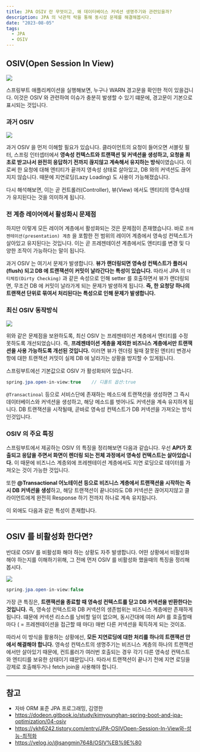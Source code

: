 ```yaml
---
title: JPA OSIV 란 무엇이고, 왜 데이터베이스 커넥션 생명주기와 관련있을까?
description: JPA 의 낙관적 락을 통해 동시성 문제를 해결해봅시다.
date: "2023-08-05"
tags:
  - JPA
  - OSIV
---
```


## OSIV(Open Session In View)

![](https://velog.velcdn.com/images/msung99/post/64841f30-b43e-44c9-82a8-d37e82496322/image.png)

스프링부트 애플리케이션을 실행해보면, 누구나 WARN 경고문을 확인한 적이 있을겁니다. 이것은 OSIV 와 관련하여 이슈가 충분히 발생할 수 있기 떄문에, 경고문이 기본으로 표시되는 것입니다.

### 과거 OSIV

![](https://velog.velcdn.com/images/msung99/post/c591f3c1-c405-4f17-9c59-ff04d98adf4a/image.png)

과거 OSIV 을 먼저 이해할 필요가 있습니다. 클라이언트의 요청이 들어오면 서블릿 필터, 스프링 인터셉터에서 **영속성 컨텍스트와 트랜잭션 및 커넥션을 생성하고, 요청을 최초로 받고나서 완전히 응답하기 전까지 끊지않고 계속해서 유지하는 방식**이였습니다. 이로써 한 요청에 대해 엔티티가 끝까지 영속성 상태로 살아있고, DB 와의 커넥션도 끊어지지 않습니다. 때문에 지연로딩(Lazy Loading) 도 사용이 가능해졌습니다.

다시 해석해보면, 이는 곧 컨트롤러(Controller), 뷰(View) 에서도 엔티티의 영속상태가 유지된다는 것을 의미하게 됩니다.

### 전 계층 레이어에서 활성화시 문제점

하지만 이렇게 모든 레이어 계층에서 활성화되는 것은 문제점이 존재했습니다. 바로 `프레젠테이션(presentation) 계층` 을 포함한 전 범위의 레이어 계층에서 영속성 컨텍스트가 살아있고 유지된다는 것입니다. 이는 곧 프레젠테이션 계층에서도 엔티티를 변경 및 다양한 조작이 가능하다는 말이 됩니다.

과거 OSIV 는 여기서 문제가 발생합니다. **뷰가 랜더링되면 영속성 컨텍스트가 플러시(flush) 되고 DB 에 트랜잭션이 커밋이 날라간다는 특성이 있습니다.** 따라서 JPA 의 `더티체킹(Dirty Checking)` 과 같은 속성으로 인해 setter 를 호출하면서 뷰가 랜더링되면, 무조건 DB 에 커밋이 날라가게 되는 문제가 발생하게 됩니다. **즉, 한 요청당 하나의 트랜잭션 단위로 묶여서 처리된다는 특성으로 인해 문제가 발생합니다.**

### 최신 OSIV 동작방식

![](https://velog.velcdn.com/images/msung99/post/0ce6a841-1cd5-4e17-8699-23299c10b4af/image.png)

위와 같은 문제점을 보완하도록, 최신 OSIV 는 프레젠테이션 계층에서 엔티티를 수정 못하도록 개선되었습니다. 즉, **프레젠테이션 계층을 제외한 비즈니스 계층에서만 트랜잭션을 사용 가능하도록 개선된 것입니다.** 이러면 뷰가 렌더링 될때 잘못된 엔티티 변경사항에 대한 트랜잭션 커밋이 실제 DB 에 날라가는 상황을 방지할 수 있게됩니다.

스프링부트에선 기본값으로 OSIV 가 활성화되어 있습니다.

```java
spring.jpa.open-in-view:true    // 디폴트 옵션:true
```

`@Transactinoal` 등으로 서비스단에 존재하는 메소드에 트랜잭션을 생성하면 그 즉시 데이터베이스와 커넥션을 생성하고, 해당 메소드를 벗어나도 커넥션을 계속 유지하게 됩니다. DB 트랜잭션을 시작될때, 곧바로 영속성 컨텍스트가 DB 커넥션을 가져오는 방식인것입니다.

### OSIV 의 주요 특징

스프링부트에서 제공하는 OSIV 의 특징을 정리해보면 다음과 같습니다. 우선 **API가 호출되고 응답을 주면서 화면이 렌더링 되는 전체 과정에서 영속성 컨텍스트는 살아있습니다.** 이 때문에 비즈니스 계층외에 프레젠테이션 계층에서도 지연 로딩으로 데이터를 가져오는 것이 가능한 것입니다.

또한 **@Transactional 어노테이션 등으로 비즈니스 계층에서 트랜잭션을 시작하는 즉시 DB 커넥션을 생성**하고, 해당 트랜잭션이 끝나더라도 DB 커넥션은 끊어지지않고 클라이언트에게 완전히 Response 하기 전까지 하나로 계속 유지됩니다.

이 외애도 다음과 같은 특성이 존재합니다.

---

## OSIV 를 비활성화 한다면?

반대로 OSIV 를 비활성화 해야 하는 상황도 자주 발생합니다. 어떤 상황에서 비활성화 해야 하는지를 이해하기위해, 그 전에 먼저 OSIV 를 비활성화 했을때의 특징을 정리해봅시다.

![](https://velog.velcdn.com/images/msung99/post/06661b4b-ad2a-4831-adec-2e798aaed080/image.png)

```java
spring.jpa.open-in-view:false
```

가장 큰 특징은, **트랜잭션을 종료할 때 영속성 컨텍스트를 닫고 DB 커넥션을 반환한다는 것입니다.** 즉, 영속성 컨텍스트와 DB 커넥션의 생존범위는 비즈니스 계층에만 존재하게 됩니다. 떄문에 커넥션 리소스를 낭비할 일이 없으며, 동시간대에 여러 API 를 호출할때 마다 ( = 프레젠테이션을 접근할 때 마다) 매번 다른 커넥션을 획득하게 되는 것이죠.

따라서 이 방식을 활용하는 상황에선, **모든 지연로딩에 대한 처리를 하나의 트랜잭션 안에서 해결해야 합니다.** 영속성 컨텍스트의 생명주기는 비즈니스 계층의 하나의 트랜잭션에서만 살아있기 때문에, 컨트롤러가 여러번 호출되는 경우 각기 다른 영속성 컨텍스트와 엔티티를 보유한 상태이기 떄문입니다. 따라서 트랜잭션이 끝나기 전에 지연 로딩을 강제로 호출해두거나 fetch join을 사용해야 합니다.

---

## 참고

- 자바 ORM 표준 JPA 프로그래밍, 김영한
- https://dodeon.gitbook.io/study/kimyounghan-spring-boot-and-jpa-optimization/04-osiv
- https://ykh6242.tistory.com/entry/JPA-OSIVOpen-Session-In-View와-성능-최적화
- https://velog.io/@sangmin7648/OSIV%EB%9E%80
